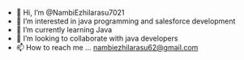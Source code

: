 - 👋 Hi, I’m @NambiEzhilarasu7021
- 👀 I’m interested in java programming and salesforce development
- 🌱 I’m currently learning Java
- 💞️ I’m looking to collaborate with java developers
- 📫 How to reach me ... nambiezhilarasu62@gmail.com

<!---
NambiEzhilarasu7021/NambiEzhilarasu7021 is a ✨ special ✨ repository because its `README.md` (this file) appears on your GitHub profile.
You can click the Preview link to take a look at your changes.
--->
